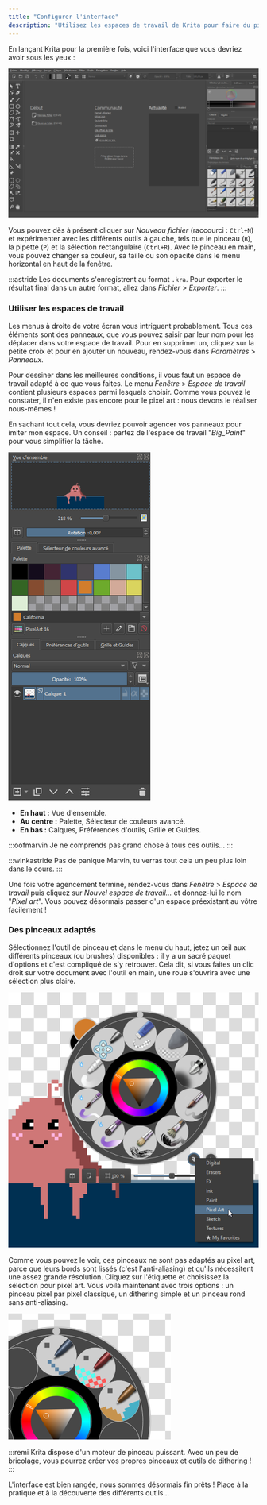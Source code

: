 ```yaml
---
title: "Configurer l'interface"
description: "Utilisez les espaces de travail de Krita pour faire du pixel art efficacement."
---
```


En lançant Krita pour la première fois, voici l'interface que vous devriez avoir sous les yeux :

![L'interface de Krita par défaut](./accueil.png)

Vous pouvez dès à présent cliquer sur *Nouveau fichier* (raccourci : `Ctrl+N`) et expérimenter avec les différents outils à gauche, tels que le pinceau (`B`), la pipette (`P`) et la sélection rectangulaire (`Ctrl+R`). Avec le pinceau en main, vous pouvez changer sa couleur, sa taille ou son opacité dans le menu horizontal en haut de la fenêtre.

:::astride
Les documents s'enregistrent au format `.kra`. Pour exporter le résultat final dans un autre format, allez dans *Fichier* > *Exporter*.
:::

### Utiliser les espaces de travail

Les menus à droite de votre écran vous intriguent probablement. Tous ces éléments sont des panneaux, que vous pouvez saisir par leur nom pour les déplacer dans votre espace de travail. Pour en supprimer un, cliquez sur la petite croix et pour en ajouter un nouveau, rendez-vous dans *Paramètres* > *Panneaux*.

Pour dessiner dans les meilleures conditions, il vous faut un espace de travail adapté à ce que vous faites. Le menu *Fenêtre* > *Espace de travail* contient plusieurs espaces parmi lesquels choisir. Comme vous pouvez le constater, il n'en existe pas encore pour le pixel art : nous devons le réaliser nous-mêmes !

En sachant tout cela, vous devriez pouvoir agencer vos panneaux pour imiter mon espace. Un conseil : partez de l'espace de travail "*Big_Paint*" pour vous simplifier la tâche.

![Espace de travail pour le pixel art](./panneaux.png)

- **En haut :** Vue d'ensemble.
- **Au centre :** Palette, Sélecteur de couleurs avancé.
- **En bas :** Calques, Préférences d'outils, Grille et Guides.

:::oofmarvin
Je ne comprends pas grand chose à tous ces outils...
:::

:::winkastride
Pas de panique Marvin, tu verras tout cela un peu plus loin dans le cours.
:::

Une fois votre agencement terminé, rendez-vous dans *Fenêtre* > *Espace de travail* puis cliquez sur *Nouvel espace de travail...* et donnez-lui le nom "*Pixel art*". Vous pouvez désormais passer d'un espace préexistant au vôtre facilement !

### Des pinceaux adaptés

Sélectionnez l'outil de pinceau et dans le menu du haut, jetez un œil aux différents pinceaux (ou brushes) disponibles : il y a un sacré paquet d'options et c'est compliqué de s'y retrouver. Cela dit, si vous faites un clic droit sur votre document avec l'outil en main, une roue s'ouvrira avec une sélection plus claire.

![Vous pouvez selectionner différents presets](./roue-par-defaut.png)

Comme vous pouvez le voir, ces pinceaux ne sont pas adaptés au pixel art, parce que leurs bords sont lissés (c'est l'anti-aliasing) et qu'ils nécessitent une assez grande résolution. Cliquez sur l'étiquette et choisissez la sélection pour pixel art. Vous voilà maintenant avec trois options : un pinceau pixel par pixel classique, un dithering simple et un pinceau rond sans anti-aliasing.

![Vous pouvez selectionner différents presets](./roue-pixel-art.png)

:::remi
Krita dispose d'un moteur de pinceau puissant. Avec un peu de bricolage, vous pourrez créer vos propres pinceaux et outils de dithering !
:::

L'interface est bien rangée, nous sommes désormais fin prêts ! Place à la pratique et à la découverte des différents outils...

